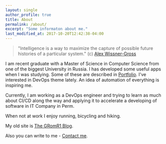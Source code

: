 ```yaml
---
layout: single
author_profile: true
title: About
permalink: /about/
excerpt: "Some informaton about me."
last_modified_at: 2017-10-20T12:42:38-04:00
---
```

> "Intelligence is a way to maximize the capture of possible future histories of a particular system." (c) [Alex Wissner-Gross](https://en.wikipedia.org/wiki/Alexander_Wissner-Gross)

I am recent graduate with a Master of Science in Computer Science from one of the biggest University in Russia. I has developed some useful apps when I was studying. Some of these are described in [Portfolio](/portfolio/). I've interested in DevOps theme lately. An idea of automation of everything is inspiring me. 

Currently, I am working as a DevOps engineer and trying to learn as much about CI/CD along the way and applying it to accelerate a developing of software in IT Company in Perm.

When not at work I enjoy running, bicycling and hiking. 

My old site is [The GRomR1 Blog](http://gromr1.blogspot.ru).

Also you can write to me - [Contact me](/contact/).
